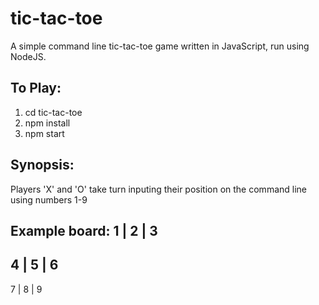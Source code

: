 # tic-tac-toe
A simple command line tic-tac-toe game written in JavaScript, run using NodeJS.

## To Play:
1. cd tic-tac-toe
2. npm install
3. npm start

## Synopsis:
Players 'X' and 'O' take turn inputing their position on the command line using numbers 1-9

Example board:
1 | 2 | 3
---------
4 | 5 | 6
---------
7 | 8 | 9

